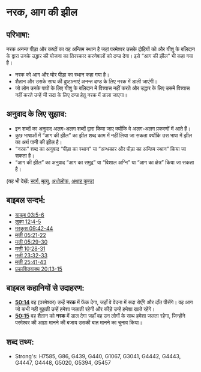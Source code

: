 # नरक, आग की झील #

## परिभाषा: ##

नरक अनन्त पीड़ा और कष्टों का वह अन्तिम स्थान है जहां परमेश्वर उसके द्रोहियों को और यीशु के बलिदान के द्वारा उनके उद्धार की योजना का तिरस्कार करनेवालों को दण्ड देगा। इसे “आग की झील” भी कहा गया है।

* नरक को आग और घोर पीड़ा का स्थान कहा गया है।
* शैतान और उसके साथ की दुष्टात्माएं अनन्त दण्ड के लिए नरक में डाली जाएंगी।
* जो लोग उनके पापों के लिए यीशु के बलिदान में विश्वास नहीं करते और उद्धार के लिए उसमें विश्वास नहीं करते उन्हें भी सदा के लिए दण्ड हेतु नरक में डाला जाएगा।
   

## अनुवाद के लिए सुझाव: ##

* इन शब्दों का अनुवाद अलग-अलग शब्दों द्वारा किया जाए क्योंकि वे अलग-अलग प्रकरणों में आते हैं।
* कुछ भाषाओं में “आग की झील” का झील शब्द काम में नहीं लिया जा सकता क्योंकि उस भाषा में झील का अर्थ पानी की झील है।
* “नरक” शब्द का अनुवाद “पीड़ा का स्थान” या “अन्धकार और पीड़ा का अन्तिम स्थान” किया जा सकता है।
* “आग की झील” का अनुवाद “आग का समुद्र” या “विशाल अग्नि” या “आग का क्षेत्र” किया जा सकता है।

(यह भी देखें: [स्वर्ग](../kt/heaven.md), [मृत्यु](../other/death.md), [अधोलोक](../kt/hades.md), [अथाह कुण्ड](../other/abyss.md))

## बाइबल सन्दर्भ: ##

* [याकूब 03:5-6](rc://hi/tn/help/jas/03/05)
* [लूका 12:4-5](rc://hi/tn/help/luk/12/04)
* [मरकुस 09:42-44](rc://hi/tn/help/mrk/09/42)
* [मत्ती 05:21-22](rc://hi/tn/help/mat/05/21)
* [मत्ती 05:29-30](rc://hi/tn/help/mat/05/29)
* [मत्ती 10:28-31](rc://hi/tn/help/mat/10/28)
* [मत्ती 23:32-33](rc://hi/tn/help/mat/23/32)
* [मत्ती 25:41-43](rc://hi/tn/help/mat/25/41)
* [प्रकाशितवाक्य 20:13-15](rc://hi/tn/help/rev/20/13)

## बाइबल कहानियों से उदाहरण: ##

* __[50:14](rc://hi/tn/help/obs/50/14)__ वह (परमेश्वर) उन्हें __नरक__ में फेंक देगा, जहाँ वे वेदना में सदा रोएँगे और दाँत पीसेंगे। वह आग जो कभी नही बुझती उन्हें हमेशा जलाती रहेगी और कीड़े उन्हें हमेशा खाते रहेंगे।
* __[50:15](rc://hi/tn/help/obs/50/15)__ वह शैतान को __नरक__ में डाल देगा जहाँ वह उन लोगों के साथ हमेशा जलता रहेगा, जिन्होंने परमेश्वर की आज्ञा मानने की बजाय उसकी बात मानने का चुनाव किया।

## शब्द तथ्य: ##

* Strong's: H7585, G86, G439, G440, G1067, G3041, G4442, G4443, G4447, G4448, G5020, G5394, G5457
